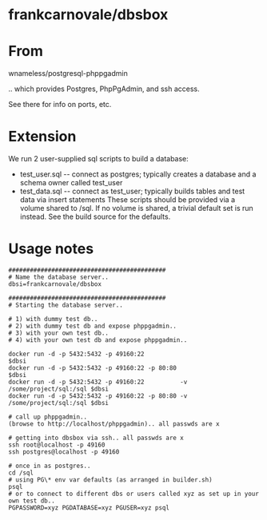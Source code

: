 # frankcarnovale/dbsbox

# From
wnameless/postgresql-phppgadmin

.. which provides Postgres, PhpPgAdmin, and ssh access.

See there for info on ports, etc.

# Extension

We run 2 user-supplied sql scripts to build a database:
- test_user.sql -- connect as postgres; typically creates a database and a schema owner called test_user
- test_data.sql -- connect as test_user; typically builds tables and test data via insert statements
These scripts should be provided via a volume shared to /sql.  If no volume is shared, a trivial default set is run instead.  See the build source for the defaults.

# Usage notes
```
############################################
# Name the database server..
dbsi=frankcarnovale/dbsbox

############################################
# Starting the database server..

# 1) with dummy test db..
# 2) with dummy test db and expose phppgadmin..
# 3) with your own test db..
# 4) with your own test db and expose phppgadmin..

docker run -d -p 5432:5432 -p 49160:22                                    $dbsi
docker run -d -p 5432:5432 -p 49160:22 -p 80:80                           $dbsi
docker run -d -p 5432:5432 -p 49160:22          -v /some/project/sql:/sql $dbsi
docker run -d -p 5432:5432 -p 49160:22 -p 80:80 -v /some/project/sql:/sql $dbsi

# call up phppgadmin..
(browse to http://localhost/phppgadmin).. all passwds are x

# getting into dbsbox via ssh.. all passwds are x
ssh root@localhost -p 49160     
ssh postgres@localhost -p 49160

# once in as postgres..
cd /sql
# using PG\* env var defaults (as arranged in builder.sh)
psql
# or to connect to different dbs or users called xyz as set up in your own test db..
PGPASSWORD=xyz PGDATABASE=xyz PGUSER=xyz psql
```

